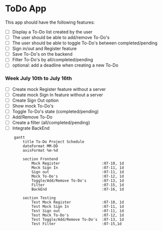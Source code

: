 # ToDo App

This app should have the following features:

- [ ] Display a To-Do list created by the user
- [ ] The user should be able to add/remove To-Do's
- [ ] The user should be able to toggle To-Do's between completed/pending
- [ ] Sign in/out and Register feature
- [ ] Save To-Do's on the backend
- [ ] Filter To-Do's by all/completed/pending
- [ ] optional: add a deadline when creating a new To-Do 

### Week July 10th to July 16th
- [ ] Create mock Register feature without a server
- [ ] Create mock Sign In feature without a server
- [ ] Create Sign Out option
- [ ] Show mock To-Do's
- [ ] Toggle To-Do's state (completed/pending)
- [ ] Add/Remove To-Do
- [ ] Create a filter (all/completed/pending)
- [ ] Integrate BackEnd

```mermaid
    gantt 
        title To-Do Project Schedule
        dateFormat MM-DD
        axisFormat %m-%d
        
        section Frontend
            Mock Register                   :07-10, 1d
            Mock Sign In                    :07-11, 1d
            Sign out                        :07-11, 1d
            Mock To-Do's                    :07-12, 1d
            Toggle/Add/Remove To-Do's       :07-13, 1d
            Filter                          :07-15, 1d
            BackEnd                         :07-16, 1d

        section Testing
            Test Mock Register              :07-10, 1d
            Test Mock Sign In               :07-11, 1d
            Test Sign out                   :07-11, 1d
            Test Mock To-Do's               :07-12, 1d
            Test Toggle/Add/Remove To-Do's  :07-13, 1d
            Test Filter                     :07-15,1d
```